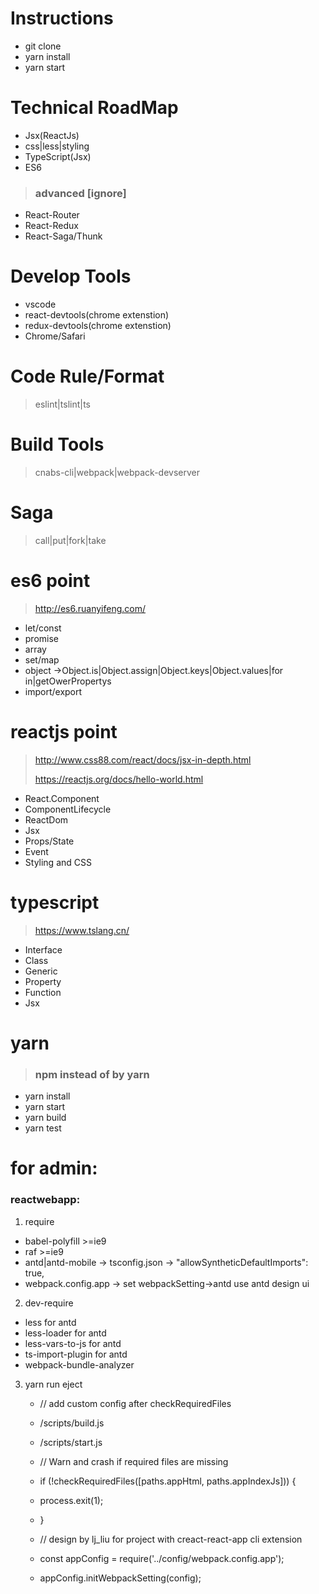 Instructions
===================
> 
- git clone
- yarn install
- yarn start

Technical RoadMap
=================== 
> 
- Jsx(ReactJs)
- css|less|styling
- TypeScript(Jsx)
- ES6
>
> <h3>advanced [ignore]</h3>
- React-Router
- React-Redux
- React-Saga/Thunk

    
Develop Tools
=================== 
>
- vscode
- react-devtools(chrome extenstion)
- redux-devtools(chrome extenstion)
- Chrome/Safari

Code Rule/Format
=================== 
> eslint|tslint|ts

Build Tools
=================== 
> cnabs-cli|webpack|webpack-devserver

Saga
=================== 
> call|put|fork|take 

es6 point
=================== 
> http://es6.ruanyifeng.com/
* let/const
* promise
* array
* set/map
* object ->Object.is|Object.assign|Object.keys|Object.values|for in|getOwerPropertys
* import/export


reactjs point
=================== 
> http://www.css88.com/react/docs/jsx-in-depth.html
>
> https://reactjs.org/docs/hello-world.html
- React.Component
- ComponentLifecycle
- ReactDom
- Jsx
- Props/State
- Event
- Styling and CSS

typescript
=================== 
>  https://www.tslang.cn/
- Interface
- Class
- Generic
- Property
- Function
- Jsx 

yarn
=================== 
> <h3>npm instead of by yarn</h3>
- yarn install
- yarn start
- yarn build
- yarn test

for admin:
=================== 
### reactwebapp: 
1. require
  -  babel-polyfill    >=ie9
  -  raf               >=ie9
  -  antd|antd-mobile -> tsconfig.json -> "allowSyntheticDefaultImports": true, 
  -  webpack.config.app -> set webpackSetting->antd use antd design ui
    
2. dev-require
  - less              for antd
  - less-loader       for antd
  - less-vars-to-js   for antd
  - ts-import-plugin  for antd
  - webpack-bundle-analyzer
    


3. yarn run eject   
   
    - // add custom config after checkRequiredFiles 

    - /scripts/build.js
    - /scripts/start.js 
    - // Warn and crash if required files are missing
    - if (!checkRequiredFiles([paths.appHtml, paths.appIndexJs])) {
    -    process.exit(1);
    - }

    - // design by lj_liu for project with creact-react-app cli extension  
    - const appConfig = require('../config/webpack.config.app');
    - appConfig.initWebpackSetting(config); 
  
    
  
    
    
